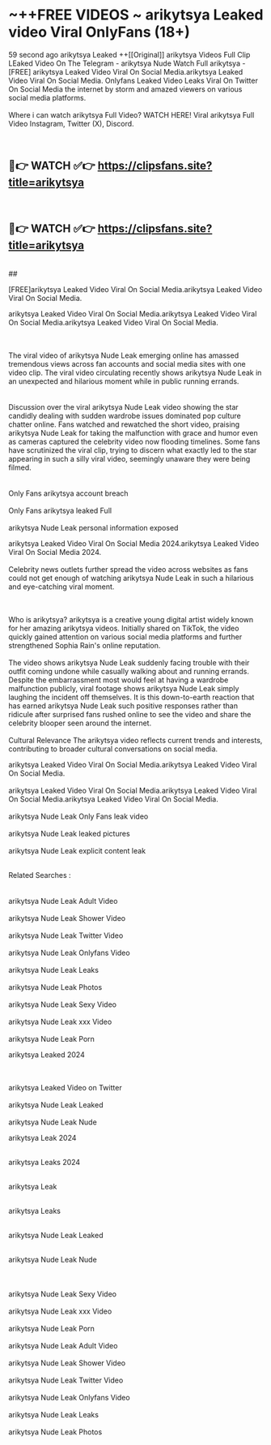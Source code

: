 # ~++FREE VIDEOS ~ arikytsya Leaked video Viral OnlyFans (18+)<br>


59 second ago arikytsya Leaked ++[[Original]] arikytsya Videos Full Clip LEaked Video On The Telegram  - arikytsya Nude  Watch Full arikytsya - [FREE] arikytsya Leaked Video Viral On Social Media.arikytsya Leaked Video Viral On Social Media.   Onlyfans Leaked Video Leaks Viral On Twitter On Social Media the internet by storm and amazed viewers on various social media platforms. <br><br>
Where i can watch arikytsya Full Video? WATCH HERE! Viral arikytsya Full Video Instagram, Twitter (X), Discord. <br>


 <br>

##  🔴👉 WATCH ✅👉  <a href="https://clipsfans.site?title=arikytsya&ref=git">https://clipsfans.site?title=arikytsya</a> <br>
  <br>

##  🔴👉 WATCH ✅👉  <a href="https://clipsfans.site?title=arikytsya&ref=git">https://clipsfans.site?title=arikytsya</a> <br>
  <br>
  ##



[FREE]arikytsya Leaked Video Viral On Social Media.arikytsya Leaked Video Viral On Social Media. <br>

arikytsya Leaked Video Viral On Social Media.arikytsya Leaked Video Viral On Social Media.arikytsya Leaked Video Viral On Social Media. <br>


  <br>

  <br>
The viral video of arikytsya Nude Leak emerging online has amassed tremendous views across fan accounts and social media sites with one video clip. The viral video circulating recently shows arikytsya Nude Leak in an unexpected and hilarious moment while in public running errands.<br>
<br>


<br>
Discussion over the viral arikytsya Nude Leak video showing the star candidly dealing with sudden wardrobe issues dominated pop culture chatter online. Fans watched and rewatched the short video, praising arikytsya Nude Leak for taking the malfunction with grace and humor even as cameras captured the celebrity video now flooding timelines. Some fans have scrutinized the viral clip, trying to discern what exactly led to the star appearing in such a silly viral video, seemingly unaware they were being filmed.<br>
<br>
<br> 
Only Fans arikytsya account breach<br>
<br>
Only Fans arikytsya leaked Full <br>
<br>
arikytsya Nude Leak personal information exposed<br>

arikytsya Leaked Video Viral On Social Media 2024.arikytsya Leaked Video Viral On Social Media 2024. <br>
<br>
Celebrity news outlets further spread the video across websites as fans could not get enough of watching arikytsya Nude Leak in such a hilarious and eye-catching viral moment.<br>
<br>

<br>
Who is arikytsya? arikytsya is a creative young digital artist widely known for her amazing arikytsya videos. Initially shared on TikTok, the video quickly gained attention on various social media platforms and further strengthened Sophia Rain's online reputation.<br>
<br>
The video shows arikytsya Nude Leak suddenly facing trouble with their outfit coming undone while casually walking about and running errands. Despite the embarrassment most would feel at having a wardrobe malfunction publicly, viral footage shows arikytsya Nude Leak simply laughing the incident off themselves. It is this down-to-earth reaction that has earned arikytsya Nude Leak such positive responses rather than ridicule after surprised fans rushed online to see the video and share the celebrity blooper seen around the internet.<br>
<br>
Cultural Relevance The arikytsya video reflects current trends and interests, contributing to broader cultural conversations on social media.<br>

arikytsya Leaked Video Viral On Social Media.arikytsya Leaked Video Viral On Social Media.<br>
<br>
arikytsya Leaked Video Viral On Social Media.arikytsya Leaked Video Viral On Social Media.arikytsya Leaked Video Viral On Social Media.<br>
<br>
arikytsya Nude Leak Only Fans leak video<br>
<br>
arikytsya Nude Leak leaked pictures<br>
<br>
arikytsya Nude Leak explicit content leak<br>


<br>
Related Searches :<br>
<br>

<br>
arikytsya Nude Leak Adult Video<br>
<br>
arikytsya Nude Leak Shower Video<br>
<br>
arikytsya Nude Leak Twitter Video<br>
<br>
arikytsya Nude Leak Onlyfans Video<br>
<br>
arikytsya Nude Leak Leaks<br>
<br>
arikytsya Nude Leak Photos<br>

<br>
arikytsya Nude Leak Sexy Video<br>
<br>
arikytsya Nude Leak xxx Video<br>
<br>
arikytsya Nude Leak Porn<br>

arikytsya  Leaked 2024 <br> <br>
<br>

arikytsya Leaked Video on Twitter <br>
<br>
arikytsya Nude Leak Leaked<br>
<br>
arikytsya Nude Leak Nude<br>


arikytsya  Leak 2024 <br> <br>



arikytsya  Leaks 2024 <br> <br>



 
arikytsya  Leak<br> <br>



arikytsya  Leaks<br> <br>


arikytsya Nude Leak Leaked<br> <br>

arikytsya Nude Leak Nude<br> <br>
<br> <br>
arikytsya Nude Leak Sexy Video
<br> <br>
arikytsya Nude Leak xxx Video
<br> <br>
arikytsya Nude Leak Porn
<br> <br>
arikytsya Nude Leak Adult Video
<br> <br>
arikytsya Nude Leak Shower Video
<br> <br>
arikytsya Nude Leak Twitter Video
<br> <br>
arikytsya Nude Leak Onlyfans Video
<br> <br>
arikytsya Nude Leak Leaks
<br> <br>
arikytsya Nude Leak Photos






</p>




 



</p>










